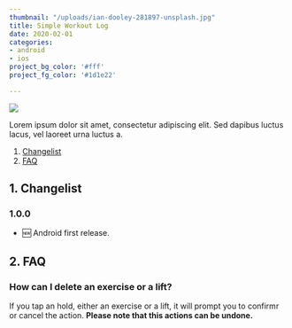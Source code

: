 ```yaml
---
thumbnail: "/uploads/ian-dooley-281897-unsplash.jpg"
title: Simple Workout Log
date: 2020-02-01
categories:
- android
- ios
project_bg_color: '#fff'
project_fg_color: '#1d1e22' 

---
```


![](/uploads/ian-dooley-281897-unsplash.jpg)

Lorem ipsum dolor sit amet, consectetur adipiscing elit. Sed dapibus luctus lacus, vel laoreet urna luctus a. 

1. [Changelist](#1-changelist)
2. [FAQ](#2-faq)

## 1. Changelist
### 1.0.0
- 🆕 Android first release. 

## 2. FAQ
### How can I delete an exercise or a lift?
If you tap an hold, either an exercise or a lift, it will prompt you to confirmr or cancel the action. **Please note that this actions can be undone.** 